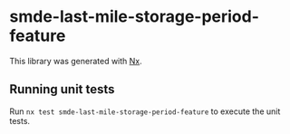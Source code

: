 # smde-last-mile-storage-period-feature

This library was generated with [Nx](https://nx.dev).

## Running unit tests

Run `nx test smde-last-mile-storage-period-feature` to execute the unit tests.
